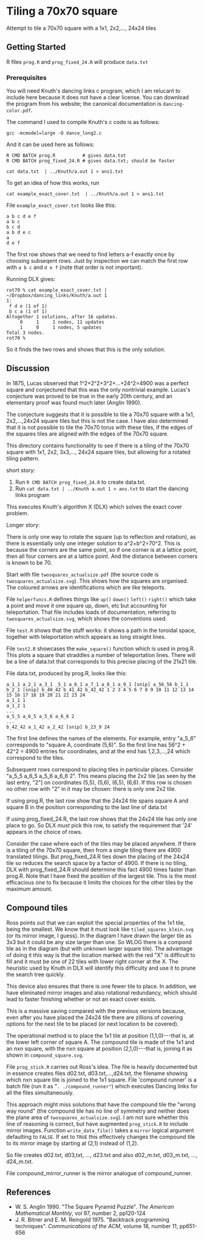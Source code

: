 # Tiling a 70x70 square

Attempt to tile a 70x70 square with a 1x1, 2x2,..., 24x24 tiles

## Getting Started

R files ```prog.R``` and ```prog_fixed_24.R``` will produce  ```data.txt``` 
### Prerequisites

You will need Knuth's dancing links c program, which I am relucant to
include here because it does not have a clear license. You can
download the program from his website; the canonical documentation is
```dancing-color.pdf```.

The command I used to compile Knuth's c code is as follows:

```
gcc -mcmodel=large -O dance_long2.c
```

And it can be used here as follows:

```
R CMD BATCH prog.R          # gives data.txt
R CMD BATCH prog_fixed_24.R # gives data.txt; should be faster

cat data.txt  | ../Knuth/a.out 1 > ans1.txt   
```

To get an idea of how this works, run

``` 
cat example_exact_cover.txt  | ../Knuth/a.out 1 > ans1.txt
```

File ```example_exact_cover.txt``` looks like this:

```
a b c d e f
a b c
b c d
a b d e c
a
d e f
```

The first row shows that we need to find letters a-f exactly once by
choosing subseqent rows.  Just by inspection we can match the first
row with ```a b c``` and ```d e f``` (note that order is not
important).

Running DLX gives:


```
rot70 % cat example_exact_cover.txt | ~/Dropbox/dancing_links/Knuth/a.out 1
1:
 f d e (1 of 1)
 b c a (1 of 1)
Altogether 1 solutions, after 16 updates.
     0     1     1 nodes, 11 updates
     1     0     1 nodes, 5 updates
Total 3 nodes.
rot70 % 
```

So it finds the two rows and shows that this is the only solution.  




## Discussion

In 1875, Lucas observed that 1^2+2^2+3^2+...+24^2=4900 was a perfect square and conjectured that this was the only nontrivial example.  Lucas's conjecture was proved to be true in the early 20th century, and an elementary proof was found much later (Anglin 1990).

The conjecture suggests that it is possible to tile a 70x70 square with a 1x1, 2x2,...,24x24 square tiles but this is not the case.  I have also determined that it is not possible to tile the 70x70 torus with these tiles, if the edges of the squares tiles are aligned with the edges of the 70x70 square.

This directory contains functionality to see if there is a tiling of
the 70x70 square with 1x1, 2x2, 3x3,..., 24x24 square tiles, but
allowing for a rotated tiling pattern.


short story:  

1.  Run ```R CMD BATCH prog_fixed_24.R```  to create data.txt.
2.  Run ```cat data.txt | ../Knuth a.out 1 > ans.txt``` to start the dancing links program

This executes Knuth's algorithm X (DLX) which solves the exact cover
problem.


Longer story:



There is only one way to rotate the square (up to reflection and
rotation), as there is essentially only one integer solution to
a^2+b^2=70^2.  This is because the corners are the same point, so if
one corner is at a lattice point, then all four corners are at a
lattice point.  And the distance between corners is known to be 70.

Start with file ```twosquares_actualsize.pdf``` (the source code is
```twosquares_actualsize.svg```).  This shows how the squares are organised.
The coloured arrows are identifications which are like teleports.

File ```helperfuncs.R``` defines things like ```up()``` ```down()``` ```left()``` ```right()```
which take a point and move it one square up, down, etc but accounting
for teleportation.  That file includes loads of documentation, referring to ```twosquares_actualsize.svg```, which shows the conventions used.

File ```test.R``` shows that the stuff works: it shows a path in the
toroidal space, together with teleportation which appears as long
straight lines.

File ```test2.R``` showcases the ```make_square()``` function which is used in
prog.R.  This plots a square that straddles a number of teleportation
lines.  There will be a line of data.txt that corresponds to this
precise placing of the 21x21 tile.


File data.txt, produced by prog.R, looks like this:


```
a_1_1 a_2_1 a_3_1 _5_1 a_6_1 a_7_1 a_8_1 a_9_1 [snip] a_56_56 b_1_1 b_2_1 [snip] b_40_42 b_41_42 b_42_42 1 2 3 4 5 6 7 8 9 10 11 12 13 14 15 16 17 18 19 20 21 22 23 24
a_1_1 1
a_1_2 1
...
a_5_5 a_6_5 a_5_6 a_6_6 2
...
b_42_42 a_1_42 a_2_42 [snip] b_23_9 24
```

The first line defines the names of the elements.  For example, entry
"a_5_6" corresponds to "square A, coordinate (5,6)".  So the first
line has 56^2 + 42^2 = 4900 entries for coordinates, and at the end
has 1,2,3,...,24 which correspond to the tiles.

Subsequent rows correspond to placing tiles in particular places.
Consider "a_5_5 a_6_5 a_5_6 a_6_6 2".  This means placing the 2x2 tile
[as seen by the last entry, "2"] on coordinates (5,5), (5,6), (6,5),
(6,6).  If this row is chosen no other row with "2" in it may be
chosen: there is only one 2x2 tile.


If using prog.R, the last row show that the 24x24 tile spans square A and square B in
the position corresponding to the last line of data.txt

If using prog_fixed_24.R, the last row shows that the 24x24 tile has only one place to go.  So DLX *must* pick this row, to satisfy the requirement that '24' appears in the choice of rows.  

Consider the case where each of the tiles may be placed anywhere.  If there is a tiling of the 70x70 square, then from a single tiling there are 4900 translated tilings.  But prog_fixed_24.R ties down the placing of the 24x24 tile so reduces the search space by a factor of 4900.  If there is no tiling, DLX with prog_fixed_24.R should determine this fact 4900 times faster than prog.R.  Note that I have fixed the position of the largest tile.  This is the most efficacious one to fix because it limits the choices for the other tiles by the maximum amount.




## Compound tiles

Ross points out that we can exploit the special properties of the 1x1
tile, being the smallest.  We know that it must look like
```tiled_squares_klein.svg``` (or its mirror image, I guess).  In the
diagram I have drawn the larger tile as 3x3 but it could be any size
larger than one.  So WLOG there is a compond tile as in the diagram (but with
unknown larger square tile).  The advantage of doing it this way is
that the location marked with the red "X" is difficult to fill and it
must be one of 22 tiles with lower right corner at the X.  The
heuristic used by Knuth in DLX will identify this difficulty and use
it to prune the search tree quickly.

This device also ensures that there is one fewer tile to place.  In
addition, we have eliminated mirror images and also rotational
redundancy, which should lead to faster finishing whether or not an
exact cover exists.

This is a massive saving compared with the previous versions because,
even after you have placed the 24x24 tile there are zillions of
covering options for the next tile to be placed (or next location to
be covered).

The operational method is to place the 1x1 tile at position
(1,1,0)---that is, at the lower left corner of square A.  The compound
tile is made of the 1x1 and an nxn square, with the nxn square at
position (2,1,0)---that is, joining it as shown in
```compound_square.svg```.

File `prog_stick.R` carries out Ross's idea.  The file is heavily
documented but in essence creates files d02.txt, d03.txt,...,d24.txt,
the filename showing which nxn square tile is joined to the 1x1
square.  File 'compound runner' is a batch file (run it as
"```. ./compound_runner"```) which executes Dancing links for all the
files simultaneously.  

This approach might miss solutions that have the compound tile the
"wrong way round" (the compound tile has no line of symmetry and
neither does the plane area of ```twosquares_actualsize.svg```).  I am
not sure whether this line of reasoning is correct, but have augmented
```prog_stick.R``` to include mirror images.  Function
```write_data_file()``` takes a ```mirror``` logical argument
defaulting to ```FALSE```.  If set to ```TRUE``` this effectively
changes the compound tile to its mirror image by starting at (2,1)
instead of (1,2).

So file creates d02.txt, d03,txt, ..., d23.txt and also d02_m.txt,
d03_m.txt, ..., d24_m.txt.

File compound_mirror_runner is the mirror analogue of compound_runner.





## References

* W. S. Anglin 1990. "The Square Pyramid Puzzle".  _The American Mathematical Monthly_, vol 97, number 2, pp120-124
* J. R. Bitner and E. M. Reingold 1975. "Backtrack programming techniques".  _Communications of the ACM_, volume 18, number 11, pp651-656
